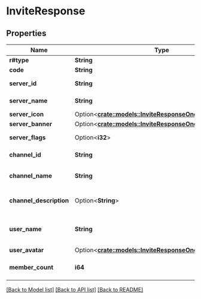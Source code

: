 # InviteResponse

## Properties

Name | Type | Description | Notes
------------ | ------------- | ------------- | -------------
**r#type** | **String** |  | 
**code** | **String** | Invite code | 
**server_id** | **String** | Id of the server | 
**server_name** | **String** | Name of the server | 
**server_icon** | Option<[**crate::models::InviteResponseOneOfServerIcon**](InviteResponse_oneOf_server_icon.md)> |  | [optional]
**server_banner** | Option<[**crate::models::InviteResponseOneOfServerBanner**](InviteResponse_oneOf_server_banner.md)> |  | [optional]
**server_flags** | Option<**i32**> | Enum of server flags | [optional]
**channel_id** | **String** | Id of group channel | 
**channel_name** | **String** | Name of group channel | 
**channel_description** | Option<**String**> | Description of group channel | [optional]
**user_name** | **String** | Name of user who created the invite | 
**user_avatar** | Option<[**crate::models::InviteResponseOneOfUserAvatar**](InviteResponse_oneOf_user_avatar.md)> |  | [optional]
**member_count** | **i64** | Number of members in this server | 

[[Back to Model list]](../README.md#documentation-for-models) [[Back to API list]](../README.md#documentation-for-api-endpoints) [[Back to README]](../README.md)


